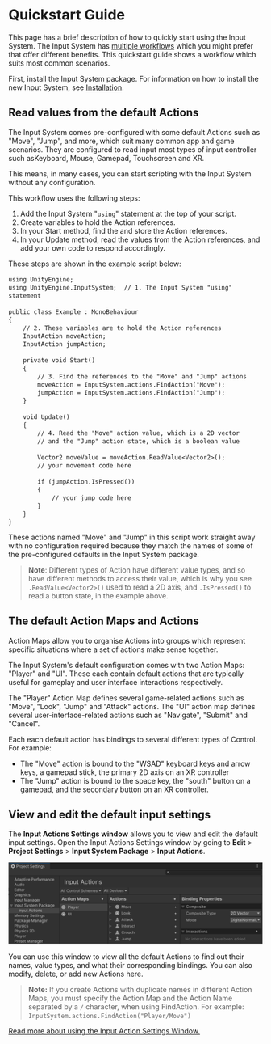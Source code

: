 
# Quickstart Guide

This page has a brief description of how to quickly start using the Input System. The Input System has [multiple workflows](Workflows.md) which you might prefer that offer different benefits. This quickstart guide shows a workflow which suits most common scenarios.

First, install the Input System package. For information on how to install the new Input System, see [Installation](Installation).

## Read values from the default Actions

The Input System comes pre-configured with some default Actions such as "Move", "Jump", and more, which suit many common app and game scenarios. They are configured to read input most types of input controller such asKeyboard, Mouse, Gamepad, Touchscreen and XR.

This means, in many cases, you can start scripting with the Input System without any configuration.

This workflow uses the following steps:

1. Add the Input System "`using`" statement at the top of your script.
2. Create variables to hold the Action references.
3. In your Start method, find the and store the Action references.
4. In your Update method, read the values from the Action references, and add your own code to respond accordingly.

These steps are shown in the example script below:

```
using UnityEngine;
using UnityEngine.InputSystem;  // 1. The Input System "using" statement

public class Example : MonoBehaviour
{
    // 2. These variables are to hold the Action references
    InputAction moveAction;
    InputAction jumpAction;

    private void Start()
    {
        // 3. Find the references to the "Move" and "Jump" actions
        moveAction = InputSystem.actions.FindAction("Move");
        jumpAction = InputSystem.actions.FindAction("Jump");
    }

    void Update()
    {
        // 4. Read the "Move" action value, which is a 2D vector
        // and the "Jump" action state, which is a boolean value

        Vector2 moveValue = moveAction.ReadValue<Vector2>();
        // your movement code here

        if (jumpAction.IsPressed())
        {
            // your jump code here
        }
    }
}
```

These actions named "Move" and "Jump" in this script work straight away with no configuration required because they match the names of some of the pre-configured defaults in the Input System package.

> **Note**: Different types of Action have different value types, and so have different methods to access their value, which is why you see `.ReadValue<Vector2>()` used to read a 2D axis, and `.IsPressed()` to read a button state, in the example above.

## The default Action Maps and Actions

Action Maps allow you to organise Actions into groups which represent specific situations where a set of actions make sense together.

The Input System's default configuration comes with two Action Maps: "Player" and "UI". These each contain default actions that are typically useful for gameplay and user interface interactions respectively.

The "Player" Action Map defines several game-related actions such as "Move", "Look", "Jump" and "Attack" actions. The "UI" action map defines several user-interface-related actions such as "Navigate", "Submit" and "Cancel".

 Each each default action has bindings to several different types of Control. For example:

- The "Move" action is bound to the "WSAD" keyboard keys and arrow keys, a gamepad stick, the primary 2D axis on an XR controller
- The "Jump" action is bound to the space key, the "south" button on a gamepad, and the secondary button on an XR controller.

## View and edit the default input settings

The **Input Actions Settings window** allows you to view and edit the default input settings. Open the  Input Actions Settings window by going to **Edit** > **Project Settings** > **Input System Package** > **Input Actions**.

![The Input Actions Settings window](Images/ProjectSettingsInputActionsSimpleShot.png)

You can use this window to view all the default Actions to find out their names, value types, and what their corresponding bindings. You can also modify, delete, or add new Actions here.

> **Note:** If you create Actions with duplicate names in different Action Maps, you must specify the Action Map and the Action Name separated by a `/` character, when using FindAction. For example: `InputSystem.actions.FindAction("Player/Move")`

[Read more about using the Input Action Settings Window.](ActionsEditor.md)
